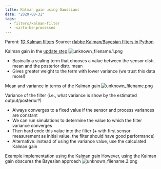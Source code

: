 ```yaml
---
title: Kalman gain using Gaussians
date: "2020-08-31"
tags:
  - filters/kalman-filter
  - -sa/to-be-processed
---
```


Parent: [1D Kalman filters](1d-kalman-filters.md)
Source: [rlabbe Kalman/Bayesian filters in Python](rlabbe-kalman_bayesian-filters-in-python.md)

Kalman gain in the [update step](http://www.evernote.com/shard/s484/nl/217355218/830f0fa2-05fa-4c1a-a183-a6cbf0bdff4e)
![unknown_filename.1.png](./_resources/Kalman_gain_using_Gaussians.resources/unknown_filename.1.png)

*   Basically a scaling term that chooses a value between the sensor distr. mean and the posterior distr. mean
*   Gives greater weight to the term with lower variance (we trust this data more!)

Mean and variance in terms of the Kalman gain
![unknown_filename.png](./_resources/Kalman_gain_using_Gaussians.resources/unknown_filename.png)

Variance of the filter (i.e., what variance is show by the estimated output/posterior?)

*   Always converges to a fixed value if the sensor and process variances are constant
*   We can run simulations to determine the value to which the filter variance converges
*   Then hard code this value into the filter (+ with first sensor measurement as initial value, the filter should have good performance)
*   Alternative: instead of using the variance value, use the calculated Kalman gain

Example implementation using the Kalman gain
However, using the Kalman gain obscures the Bayesian approach
![unknown_filename.2.png](./_resources/Kalman_gain_using_Gaussians.resources/unknown_filename.2.png)

